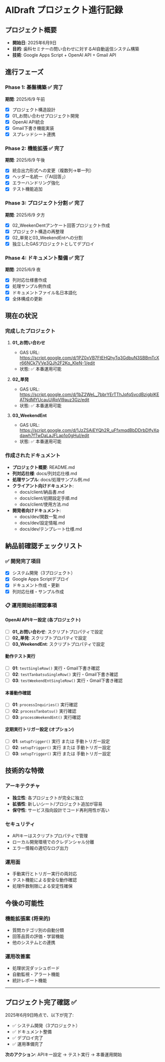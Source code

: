 # AIDraft プロジェクト進行記録

## プロジェクト概要
- **開始日**: 2025年6月9日
- **目的**: 歯科セミナーの問い合わせに対するAI自動返信システム構築
- **技術**: Google Apps Script + OpenAI API + Gmail API

## 進行フェーズ

### Phase 1: 基盤構築 ✅ 完了
**期間**: 2025/6/9 午前
- [x] プロジェクト構造設計
- [x] 01_お問い合わせプロジェクト開発
- [x] OpenAI API統合
- [x] Gmail下書き機能実装
- [x] スプレッドシート連携

### Phase 2: 機能拡張 ✅ 完了
**期間**: 2025/6/9 午後
- [x] 統合出力形式への変更（複数列→単一列）
- [x] ヘッダー名統一（「AI回答」）
- [x] エラーハンドリング強化
- [x] テスト機能追加

### Phase 3: プロジェクト分割 ✅ 完了
**期間**: 2025/6/9 夕方
- [x] 02_WeekenDentアンケート回答プロジェクト作成
- [x] プロジェクト構造の再整理
- [x] 02_単発と03_WeekendEntへの分割
- [x] 独立したGASプロジェクトとしてデプロイ

### Phase 4: ドキュメント整備 ✅ 完了
**期間**: 2025/6/9 夜
- [x] 列対応仕様書作成
- [x] 処理サンプル例作成
- [x] ドキュメントファイル名日本語化
- [x] 全体構成の更新

## 現在の状況

### 完成したプロジェクト
1. **01_お問い合わせ** 
   - GAS URL: https://script.google.com/d/1PZ0xVB7FtEHQhyTq3GdbuN3SBBmTcXr66NCk7VVe3QJh2F2Ko_KIeN-1/edit
   - 状態: ✅ 本番運用可能

2. **02_単発**
   - GAS URL: https://script.google.com/d/1bZ2WeL_7bbrYErTThJqfqSvcdBzigbIKEATNdMYUcauUiRpVl9auz3Gz/edit
   - 状態: ✅ 本番運用可能

3. **03_WeekendEnt**
   - GAS URL: https://script.google.com/d/1JzZSAiEYQh2R_uFfxmqdBbDDrbDlfyXpdawh7fTwDaLaJFLap1o0gHul/edit
   - 状態: ✅ 本番運用可能

### 作成されたドキュメント
- **プロジェクト概要**: README.md
- **列対応仕様**: docs/列対応仕様.md
- **処理サンプル**: docs/処理サンプル例.md
- **クライアント向けドキュメント**:
  - docs/client/納品書.md
  - docs/client/初期設定手順.md
  - docs/client/使用方法.md
- **開発者向けドキュメント**:
  - docs/dev/関数一覧.md
  - docs/dev/設定情報.md
  - docs/dev/テンプレート仕様.md

## 納品前確認チェックリスト

### ✅ 開発完了項目
- [x] システム開発（3プロジェクト）
- [x] Google Apps Scriptデプロイ
- [x] ドキュメント作成・更新
- [x] 列対応仕様・サンプル作成

### 📋 運用開始前確認事項

#### OpenAI APIキー設定 (各プロジェクト)
- [ ] **01_お問い合わせ**: スクリプトプロパティで設定
- [ ] **02_単発**: スクリプトプロパティで設定  
- [ ] **03_WeekendEnt**: スクリプトプロパティで設定

#### 動作テスト実行
- [ ] **01**: `testSingleRow()` 実行・Gmail下書き確認
- [ ] **02**: `testTanbatsuSingleRow()` 実行・Gmail下書き確認
- [ ] **03**: `testWeekendEntSingleRow()` 実行・Gmail下書き確認

#### 本番動作確認
- [ ] **01**: `processInquiries()` 実行確認
- [ ] **02**: `processTanbatsu()` 実行確認
- [ ] **03**: `processWeekendEnt()` 実行確認

#### 定期実行トリガー設定 (オプション)
- [ ] **01**: `setupTrigger()` 実行 または 手動トリガー設定
- [ ] **02**: `setupTrigger()` 実行 または 手動トリガー設定
- [ ] **03**: `setupTrigger()` 実行 または 手動トリガー設定

## 技術的な特徴

### アーキテクチャ
- **独立性**: 各プロジェクトが完全に独立
- **拡張性**: 新しいシート/プロジェクト追加が容易
- **保守性**: サービス指向設計でコード再利用性が高い

### セキュリティ
- APIキーはスクリプトプロパティで管理
- ローカル開発環境でのクレデンシャル分離
- エラー情報の適切なログ出力

### 運用面
- 手動実行とトリガー実行の両対応
- テスト機能による安全な動作確認
- 処理件数制限による安定性確保

## 今後の可能性

### 機能拡張案 (将来的)
- 質問カテゴリ別の自動分類
- 回答品質の評価・学習機能
- 他のシステムとの連携

### 運用改善案
- 処理状況ダッシュボード
- 自動監視・アラート機能
- 統計レポート機能

---

## プロジェクト完了確認 ✅

2025年6月9日時点で、以下が完了:
- ✅ システム開発（3プロジェクト）
- ✅ ドキュメント整備
- ✅ デプロイ完了
- ✅ 運用準備完了

**次のアクション**: APIキー設定 → テスト実行 → 本番運用開始